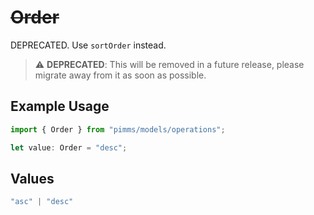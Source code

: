 # ~~Order~~

DEPRECATED. Use `sortOrder` instead.

> :warning: **DEPRECATED**: This will be removed in a future release, please migrate away from it as soon as possible.

## Example Usage

```typescript
import { Order } from "pimms/models/operations";

let value: Order = "desc";
```

## Values

```typescript
"asc" | "desc"
```